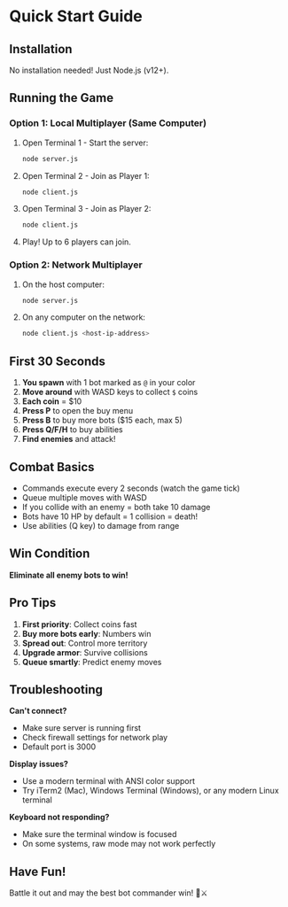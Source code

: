 # Quick Start Guide

## Installation

No installation needed! Just Node.js (v12+).

## Running the Game

### Option 1: Local Multiplayer (Same Computer)

1. Open Terminal 1 - Start the server:
   ```bash
   node server.js
   ```

2. Open Terminal 2 - Join as Player 1:
   ```bash
   node client.js
   ```

3. Open Terminal 3 - Join as Player 2:
   ```bash
   node client.js
   ```

4. Play! Up to 6 players can join.

### Option 2: Network Multiplayer

1. On the host computer:
   ```bash
   node server.js
   ```

2. On any computer on the network:
   ```bash
   node client.js <host-ip-address>
   ```

## First 30 Seconds

1. **You spawn** with 1 bot marked as `@` in your color
2. **Move around** with WASD keys to collect `$` coins
3. **Each coin** = $10
4. **Press P** to open the buy menu
5. **Press B** to buy more bots ($15 each, max 5)
6. **Press Q/F/H** to buy abilities
7. **Find enemies** and attack!

## Combat Basics

- Commands execute every 2 seconds (watch the game tick)
- Queue multiple moves with WASD
- If you collide with an enemy = both take 10 damage
- Bots have 10 HP by default = 1 collision = death!
- Use abilities (Q key) to damage from range

## Win Condition

**Eliminate all enemy bots to win!**

## Pro Tips

1. **First priority**: Collect coins fast
2. **Buy more bots early**: Numbers win
3. **Spread out**: Control more territory
4. **Upgrade armor**: Survive collisions
5. **Queue smartly**: Predict enemy moves

## Troubleshooting

**Can't connect?**
- Make sure server is running first
- Check firewall settings for network play
- Default port is 3000

**Display issues?**
- Use a modern terminal with ANSI color support
- Try iTerm2 (Mac), Windows Terminal (Windows), or any modern Linux terminal

**Keyboard not responding?**
- Make sure the terminal window is focused
- On some systems, raw mode may not work perfectly

## Have Fun!

Battle it out and may the best bot commander win! 🤖⚔️
